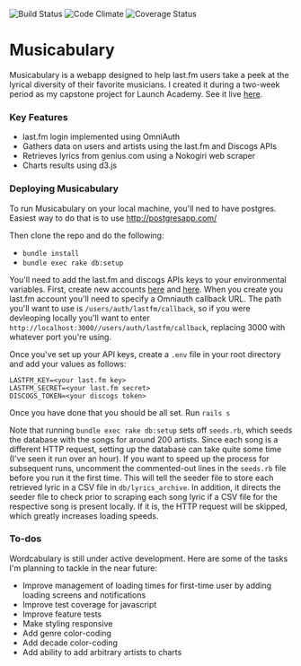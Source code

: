 ![Build Status](https://codeship.com/projects/00f29540-e86f-0133-f3a6-429aaf3cc23f/status?branch=master)
![Code Climate](https://codeclimate.com/github/filipemir/argot.png)
![Coverage Status](https://coveralls.io/repos/filipemir/argot/badge.png)

# Musicabulary
Musicabulary is a webapp designed to help last.fm users take a peek at the lyrical diversity of their favorite musicians. I created it during a two-week period as my capstone project for Launch Academy. See it live [here](http://musicabulary.herokuapp.com/).

### Key Features
* last.fm login implemented using OmniAuth
* Gathers data on users and artists using the last.fm and Discogs APIs
* Retrieves lyrics from genius.com using a Nokogiri web scraper
* Charts results using d3.js

### Deploying Musicabulary
To run Musicabulary on your local machine, you'll ned to have postgres. Easiest way to do that is to use http://postgresapp.com/

Then clone the repo and do the following:
* `bundle install`
* `bundle exec rake db:setup`

You'll need to add the last.fm and discogs APIs keys to your environmental variables. First, create new accounts [here](http://www.last.fm/api/account/create) and [here](https://www.discogs.com/settings/developers). When you create you last.fm account you'll need to specify a Omniauth callback URL. The path you'll want to use is `/users/auth/lastfm/callback`, so if you were devleoping locally you'll want to enter `http://localhost:3000//users/auth/lastfm/callback`, replacing 3000 with whatever port you're using. 

Once you've set up your API keys, create a `.env` file in your root directory and add your values as follows:
```
LASTFM_KEY=<your last.fm key>
LASTFM_SECRET=<your last.fm secret>
DISCOGS_TOKEN=<your discogs token>
``` 

Once you have done that you should be all set. Run `rails s`

Note that running `bundle exec rake db:setup` sets off `seeds.rb`, which seeds the database with the songs for around 200 artists. Since each song is a different HTTP request, setting up the database can take quite some time (I've seen it run over an hour). If you want to speed up the process for subsequent runs, uncomment the commented-out lines in the `seeds.rb` file before you run it the first time. This will tell the seeder file to store each retrieved lyric in a CSV file in `db/lyrics_archive`. In addition, it directs the seeder file to check prior to scraping each song lyric if a CSV file for the respective song is present locally. If it is, the HTTP request will be skipped, which greatly increases loading speeds. 

### To-dos
Wordcabulary is still under active development. Here are some of the tasks I'm planning to tackle in the near future:
* Improve management of loading times for first-time user by adding loading screens and notifications
* Improve test coverage for javascript
* Improve feature tests
* Make styling responsive
* Add genre color-coding
* Add decade color-coding
* Add ability to add arbitrary artists to charts